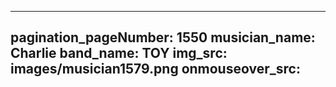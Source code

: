 ------
pagination_pageNumber: 1550
musician_name: Charlie
band_name: TOY
img_src: images/musician1579.png
onmouseover_src: 
------